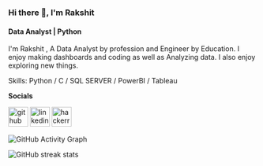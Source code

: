 ### Hi there 👋, I'm Rakshit 
#### Data Analyst | Python
I'm Rakshit , A Data Analyst by profession and Engineer by Education. I enjoy making dashboards and coding as well as Analyzing data. I also enjoy exploring new things.

Skills: Python / C / SQL SERVER / PowerBI / Tableau

**Socials**

[<img src='https://cdn.jsdelivr.net/npm/simple-icons@3.0.1/icons/github.svg' alt='github' height='40'>](https://github.com/rakshitjore)  [<img src='https://cdn.jsdelivr.net/npm/simple-icons@3.0.1/icons/linkedin.svg' alt='linkedin' height='40'>](https://www.linkedin.com/in/rakshitjore/)  [<img src='https://cdn.jsdelivr.net/npm/simple-icons@3.0.1/icons/hackerrank.svg' alt='hackerrank' height='40'>](https://www.hackerrank.com/jorerakshit?hr_r=1)  

![GitHub Activity Graph](https://activity-graph.herokuapp.com/graph?username=rakshitjore)  

![GitHub streak stats](https://github-readme-streak-stats.herokuapp.com/?user=rakshitjore)  

